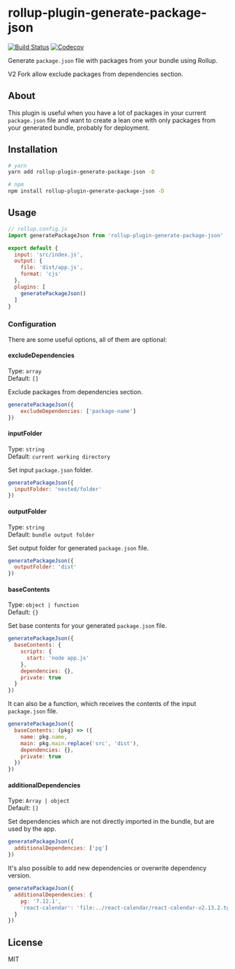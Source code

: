 # rollup-plugin-generate-package-json

[![Build Status](https://travis-ci.org/vladshcherbin/rollup-plugin-generate-package-json.svg?branch=master)](https://travis-ci.org/vladshcherbin/rollup-plugin-generate-package-json)
[![Codecov](https://codecov.io/gh/vladshcherbin/rollup-plugin-generate-package-json/branch/master/graph/badge.svg)](https://codecov.io/gh/vladshcherbin/rollup-plugin-generate-package-json)

Generate `package.json` file with packages from your bundle using Rollup.

V2 Fork allow exclude packages from dependencies section.

## About

This plugin is useful when you have a lot of packages in your current `package.json` file and want to create a lean one with only packages from your generated bundle, probably for deployment.

## Installation

```bash
# yarn
yarn add rollup-plugin-generate-package-json -D

# npm
npm install rollup-plugin-generate-package-json -D
```

## Usage

```js
// rollup.config.js
import generatePackageJson from 'rollup-plugin-generate-package-json'

export default {
  input: 'src/index.js',
  output: {
    file: 'dist/app.js',
    format: 'cjs'
  },
  plugins: [
    generatePackageJson()
  ]
}
```

### Configuration

There are some useful options, all of them are optional:

#### excludeDependencies

Type: `array`\
Default: `[]`

Exclude packages from dependencies section.

```js
generatePackageJson({
    excludeDependencies: ['package-name']
})
```

#### inputFolder

Type: `string`\
Default: `current working directory`

Set input `package.json` folder.

```js
generatePackageJson({
  inputFolder: 'nested/folder'
})
```

#### outputFolder

Type: `string`\
Default: `bundle output folder`

Set output folder for generated `package.json` file.

```js
generatePackageJson({
  outputFolder: 'dist'
})
```

#### baseContents

Type: `object | function`\
Default: `{}`

Set base contents for your generated `package.json` file.

```js
generatePackageJson({
  baseContents: {
    scripts: {
      start: 'node app.js'
    },
    dependencies: {},
    private: true
  }
})
```

It can also be a function, which receives the contents of the input `package.json` file.

```js
generatePackageJson({
  baseContents: (pkg) => ({
    name: pkg.name,
    main: pkg.main.replace('src', 'dist'),
    dependencies: {},
    private: true
  })
})
```

#### additionalDependencies

Type: `Array | object`\
Default: `[]`

Set dependencies which are not directly imported in the bundle, but are used by the app.

```js
generatePackageJson({
  additionalDependencies: ['pg']
})
```

It's also possible to add new dependencies or overwrite dependency version.

```js
generatePackageJson({
  additionalDependencies: {
    pg: '7.12.1',
    'react-calendar': 'file:../react-calendar/react-calendar-v2.13.2.tgz'
  }
})
```

## License

MIT

